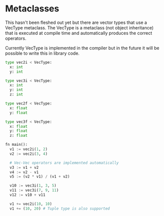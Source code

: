 # Metaclasses 

This hasn't been fleshed out yet but there are vector types that use a VecType metaclass. The VecType is a metaclass (not object inheritance) that is executed at compile time and automatically produces the correct operators.

Currently VecType is implemented in the compiler but in the future it will be possible to write this in library code.

```python
type vec2i < VecType:
  x: int
  y: int

type vec3i < VecType:
  x: int
  y: int
  z: int

type vec2f < VecType:
  x: float
  y: float

type vec3f < VecType:
  x: float
  y: float
  z: float

fn main():
  v1 := vec2i(1, 2)
  v2 := vec2i(3, 4)

  # Vec-Vec operators are implemented automatically
  v3 := v1 + v2
  v4 := v2 - v1
  v5 := (v2 * v1) / (v1 + v2)

  v10 := vec3i(1, 3, 5)
  v11 := vec3i(7, 9, 11)
  v12 := v10 + v11

  v1 += vec2i(10, 10)
  v1 += (10, 20) # Tuple type is also supported
```